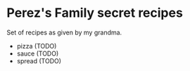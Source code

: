 # Perez's Family secret recipes

Set of recipes as given by my grandma.

* pizza (TODO)
* sauce (TODO)
* spread (TODO)